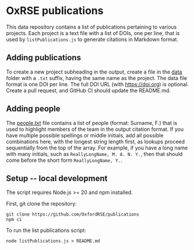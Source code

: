 # OxRSE publications

This data repository contains a list of publications pertaining to various
projects. Each project is a text file with a list of DOIs, one per line, that is used by
`listPublications.js` to generate citations in Markdown format.

## Adding publications

To create a new project subheading in the output, create a file in the
[data](data) folder with a `.txt` suffix, having the same name as the project.
The data file format is one DOI per line. The full DOI URL (with
https://doi.org) is optional. Create a pull request, and GitHub CI should
update the README.md.

## Adding people

The [people.txt](people.txt) file contains a list of people (format: Surname,
F.) that is used to highlight members of the team in the output citation
format. If you have multiple possible spellings or middle initials, add all
possible combinations here, with the longest string length first, as lookups
proceed sequentially from the top of the array. For example, if you have a long
name with many initials, such as `ReallyLongName, M. A. N. Y.`, then that
should come before the short form `ReallyLongName, Y.`.

## Setup -- local development

The script requires Node.js >= 20 and npm installed.

First, git clone the repository:

```shell
git clone https://github.com/OxfordRSE/publications
npm ci
```

To run the list publications script:

```shell
node listPublications.js > README.md
```
